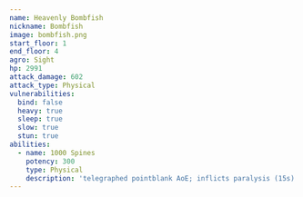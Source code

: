```yaml
---
name: Heavenly Bombfish
nickname: Bombfish
image: bombfish.png
start_floor: 1
end_floor: 4
agro: Sight
hp: 2991
attack_damage: 602
attack_type: Physical
vulnerabilities:
  bind: false
  heavy: true
  sleep: true
  slow: true
  stun: true
abilities:
  - name: 1000 Spines
    potency: 300
    type: Physical
    description: 'telegraphed pointblank AoE; inflicts paralysis (15s)'
---
```

